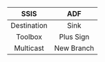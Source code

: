 | SSIS           | ADF           |
|:--------------:|:-------------:|
| Destination    | Sink          |
| Toolbox        | Plus Sign     |
| Multicast      | New Branch    |

